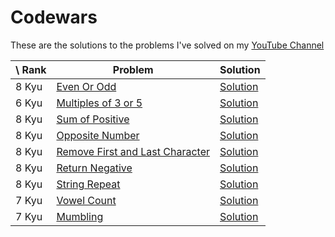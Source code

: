 # Codewars

These are the solutions to the problems I've solved on my [YouTube Channel](https://www.youtube.com/channel/UCswNz8o2CJLKAwgQ-BNg4iw)

\ Rank | Problem | Solution | 
|------|---------|----------|
| 8 Kyu | [Even Or Odd](./8-kyu/even-odd/index.md) | [Solution](./8-kyu/even-odd/inde.js) |
| 6 Kyu | [Multiples of 3 or 5](./6-kyu/multiple-3-or-5/index.md) | [Solution](./8-kyu/multiple-3-or-5/inde.js) |
| 8 Kyu | [Sum of Positive](./8-kyu/sum-positive/index.md) | [Solution](./8-kyu/sum-positive/index.js) |
| 8 Kyu | [Opposite Number](./8-kyu/opposite-number/index.md) | [Solution](./8-kyu/opposite-number/index.js) |
| 8 Kyu | [Remove First and Last Character](./8-kyu/remove-first-last/index.md) | [Solution](./8-kyu/remove-first-last/index.js) |
| 8 Kyu | [Return Negative](./8-kyu/return-negative/index.md) | [Solution](./8-kyu/return-negative/index.js) |
| 8 Kyu | [String Repeat](./8-kyu/string-repeat/index.md) | [Solution](./8-kyu/string-repeat/index.js) |
| 7 Kyu | [Vowel Count](./7-kyu/vowel-count/index.md) | [Solution](./7-kyu/../8-kyu/string-repeat/index.js) |
| 7 Kyu | [Mumbling](./7-kyu/mumbling/index.md) | [Solution](./7-kyu/mumbling/index.js) |